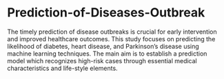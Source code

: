 # Prediction-of-Diseases-Outbreak
The timely prediction of disease outbreaks is crucial for early intervention and improved
healthcare outcomes. This study focuses on predicting the likelihood of diabetes, heart
disease, and Parkinson’s disease using machine learning techniques.
The main aim is to establish a prediction model which recognizes high-risk cases through
essential medical characteristics and life-style elements.
